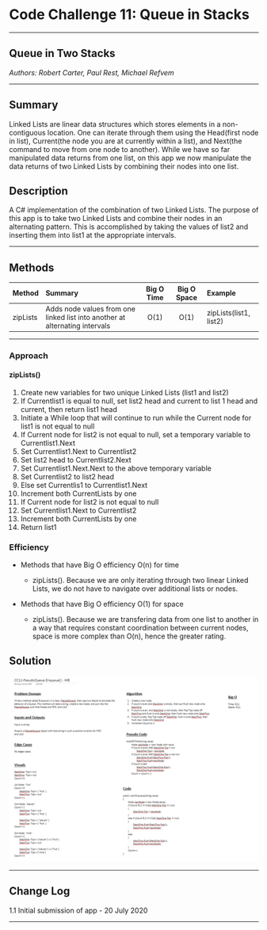 # Code Challenge 11: Queue in Stacks
---

## Queue in Two Stacks

*Authors: Robert Carter, Paul Rest, Michael Refvem*

---

## Summary

Linked Lists are linear data structures which stores elements in a non-contiguous location. One can iterate through them using the Head(first node in list), Current(the node you are at currently within a list), and Next(the command to move from one node to another). 
While we have so far manipulated data returns from one list, on this app we now manipulate the data returns of two Linked Lists by combining their nodes into one list.

## Description

A C# implementation of the combination of two Linked Lists. The purpose of this app is to take two Linked Lists and combine their nodes in an alternating pattern. 
This is accomplished by taking the values of list2 and inserting them into list1 at the appropriate intervals.


---

## Methods

| Method | Summary | Big O Time | Big O Space | Example | 
| :----------- | :----------- | :-------------: | :-------------: | :----------- |
| zipLists | Adds node values from one linked list into another at alternating intervals | O(1) | O(1) | zipLists(list1, list2) |



---
### Approach

#### zipLists()
1. Create new variables for two unique Linked Lists (list1 and list2)
2. If Currentlist1 is equal to null, set list2 head and current to list 1 head and current, then return list1 head
3. Initiate a While loop that will continue to run while the Current node for list1 is not equal to null 
4. If Current node for list2 is not equal to null, set a temporary variable to Currentlist1.Next
5. Set Currentlist1.Next to Currentlist2
6. Set list2 head to Currentlist2.Next
7. Set Currentlist1.Next.Next to the above temporary variable
8. Set Currentlist2 to list2 head
9. Else set Currentlis1 to Currentlist1.Next
10. Increment both CurrentLists by one
11. If Current node for list2 is not equal to null
12. Set Currentlist1.Next to Currentlist2
13. Increment both CurrentLists by one
14.  Return list1

### Efficiency
* Methods that have Big O efficiency O(n) for time
  * zipLists(). Because we are only iterating through two linear Linked Lists, we do not have to navigate over additional lists or nodes.

* Methods that have Big O efficiency O(1) for space
  * zipLists(). Because we are transfering data from one list to another in a way that requires constant coordination between current nodes, space is more complex than O(n), hence the greater rating. 
  
## Solution
![Whiteboard Image](./assets/codechallenge11-whiteboard.png)

---

## Change Log

1.1 Initial submission of app - 20 July 2020

---


